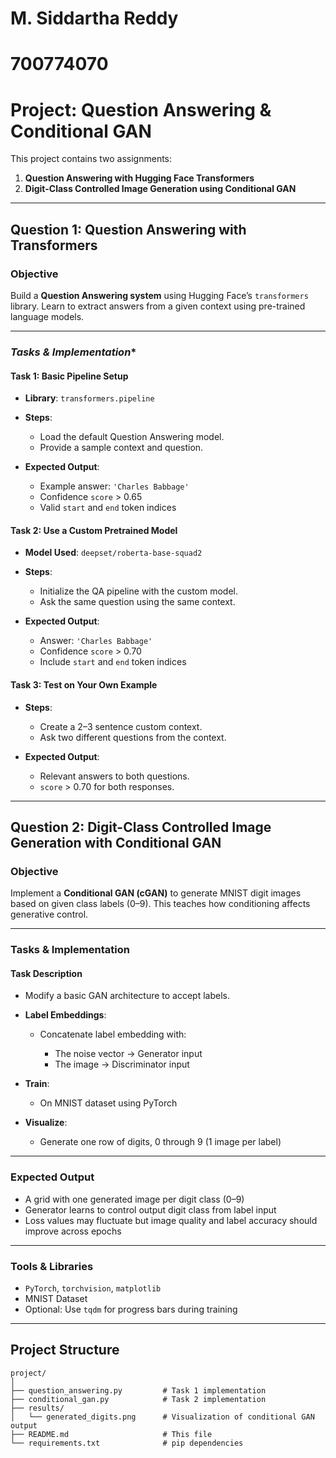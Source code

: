 # M. Siddartha Reddy
# 700774070


# Project: Question Answering & Conditional GAN

This project contains two assignments:

1. **Question Answering with Hugging Face Transformers**
2. **Digit-Class Controlled Image Generation using Conditional GAN**

---

##  **Question 1: Question Answering with Transformers**

###  Objective

Build a **Question Answering system** using Hugging Face’s `transformers` library. Learn to extract answers from a given context using pre-trained language models.

---

### *Tasks & Implementation**

#### **Task 1: Basic Pipeline Setup**

* **Library**: `transformers.pipeline`
* **Steps**:

  * Load the default Question Answering model.
  * Provide a sample context and question.
* **Expected Output**:

  * Example answer: `'Charles Babbage'`
  * Confidence `score` > 0.65
  * Valid `start` and `end` token indices

#### **Task 2: Use a Custom Pretrained Model**

* **Model Used**: `deepset/roberta-base-squad2`
* **Steps**:

  * Initialize the QA pipeline with the custom model.
  * Ask the same question using the same context.
* **Expected Output**:

  * Answer: `'Charles Babbage'`
  * Confidence `score` > 0.70
  * Include `start` and `end` token indices

#### **Task 3: Test on Your Own Example**

* **Steps**:

  * Create a 2–3 sentence custom context.
  * Ask two different questions from the context.
* **Expected Output**:

  * Relevant answers to both questions.
  * `score` > 0.70 for both responses.

---

##  **Question 2: Digit-Class Controlled Image Generation with Conditional GAN**

###  Objective

Implement a **Conditional GAN (cGAN)** to generate MNIST digit images based on given class labels (0–9). This teaches how conditioning affects generative control.

---

###  **Tasks & Implementation**

#### **Task Description**

* Modify a basic GAN architecture to accept labels.
* **Label Embeddings**:

  * Concatenate label embedding with:

    * The noise vector → Generator input
    * The image → Discriminator input
* **Train**:

  * On MNIST dataset using PyTorch
* **Visualize**:

  * Generate one row of digits, 0 through 9 (1 image per label)

---

###  **Expected Output**

* A grid with one generated image per digit class (0–9)
* Generator learns to control output digit class from label input
* Loss values may fluctuate but image quality and label accuracy should improve across epochs

---

###  **Tools & Libraries**

* `PyTorch`, `torchvision`, `matplotlib`
* MNIST Dataset
* Optional: Use `tqdm` for progress bars during training

---

##  Project Structure

```plaintext
project/
│
├── question_answering.py         # Task 1 implementation
├── conditional_gan.py            # Task 2 implementation
├── results/
│   └── generated_digits.png      # Visualization of conditional GAN output
├── README.md                     # This file
└── requirements.txt              # pip dependencies
```
